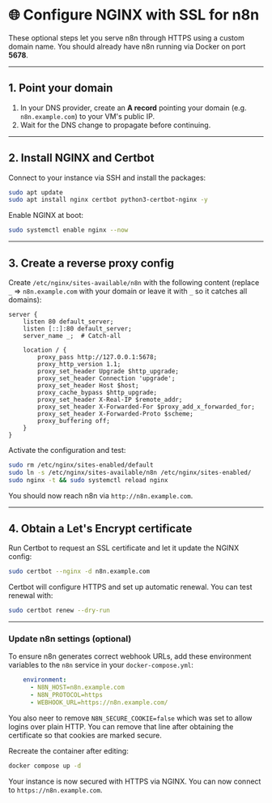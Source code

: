# 🌐 Configure NGINX with SSL for n8n

These optional steps let you serve n8n through HTTPS using a custom domain name.
You should already have n8n running via Docker on port **5678**.

---

## 1. Point your domain

1. In your DNS provider, create an **A record** pointing your domain (e.g. `n8n.example.com`) to your VM's public IP.
2. Wait for the DNS change to propagate before continuing.

---

## 2. Install NGINX and Certbot

Connect to your instance via SSH and install the packages:

```bash
sudo apt update
sudo apt install nginx certbot python3-certbot-nginx -y
```

Enable NGINX at boot:

```bash
sudo systemctl enable nginx --now
```

---

## 3. Create a reverse proxy config

Create `/etc/nginx/sites-available/n8n` with the following content
(replace `_` => `n8n.example.com` with your domain or leave it with `_` so it catches all domains):

```nginx
server {
    listen 80 default_server;
    listen [::]:80 default_server;
    server_name _;  # Catch-all

    location / {
        proxy_pass http://127.0.0.1:5678;
        proxy_http_version 1.1;
        proxy_set_header Upgrade $http_upgrade;
        proxy_set_header Connection 'upgrade';
        proxy_set_header Host $host;
        proxy_cache_bypass $http_upgrade;
        proxy_set_header X-Real-IP $remote_addr;
        proxy_set_header X-Forwarded-For $proxy_add_x_forwarded_for;
        proxy_set_header X-Forwarded-Proto $scheme;
        proxy_buffering off;
    }
}
```

Activate the configuration and test:

```bash
sudo rm /etc/nginx/sites-enabled/default
sudo ln -s /etc/nginx/sites-available/n8n /etc/nginx/sites-enabled/
sudo nginx -t && sudo systemctl reload nginx
```

You should now reach n8n via `http://n8n.example.com`.

---

## 4. Obtain a Let's Encrypt certificate

Run Certbot to request an SSL certificate and let it update the NGINX config:

```bash
sudo certbot --nginx -d n8n.example.com
```

Certbot will configure HTTPS and set up automatic renewal.
You can test renewal with:

```bash
sudo certbot renew --dry-run
```


---

### Update n8n settings (optional)

To ensure n8n generates correct webhook URLs, add these environment variables
to the `n8n` service in your `docker-compose.yml`:

```yaml
    environment:
      - N8N_HOST=n8n.example.com
      - N8N_PROTOCOL=https
      - WEBHOOK_URL=https://n8n.example.com/
```


You also neer to remove `N8N_SECURE_COOKIE=false` which was set to allow logins over plain HTTP.
You can remove that line after obtaining the certificate so that cookies are marked
secure.

Recreate the container after editing:

```bash
docker compose up -d
```

Your instance is now secured with HTTPS via NGINX. You can now connect to `https://n8n.example.com`.

